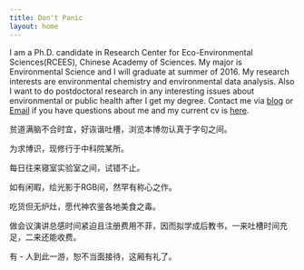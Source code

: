 ```yaml
---
title: Don't Panic
layout: home
---
```


I am a Ph.D. candidate in Research Center for Eco-Environmental Sciences(RCEES), Chinese Academy of Sciences. My major is Environmental Science and I will graduate at summer of 2016. My research interests are environmental chemistry and environmental data analysis. Also I want to do postdoctoral research in any interesting issues about environmental or public health after I get my degree. Contact me via [blog](http://yufree.cn/blog) or [Email](mailto:yufree@live.cn) if you have questions about me and my current cv is [here](https://www.dropbox.com/s/9qx4ty4bq0puatw/cv.pdf?dl=0). 

贫道满脑不合时宜，好诙谐吐槽，浏览本博勿认真于字句之间。

为求博识，现修行于中科院某所。

每日往来寝室实验室之间，试错不止。

如有闲暇，绘光影于RGB间，然罕有称心之作。

吃货但无炉灶，愿代神农鉴各地美食之毒。

做会议演讲总感时间紧迫且注册费用不菲，因而拟学成后教书，一来吐槽时间充足，二来还能收费。

有<span data-hk-page="current"> - </span>人到此一游，恕不当面接待，这厢有礼了。